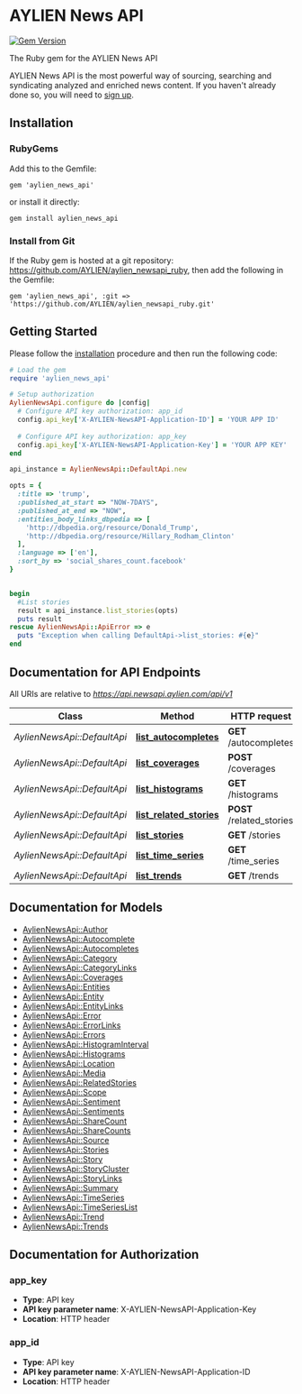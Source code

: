 # AYLIEN News API
[![Gem Version](https://badge.fury.io/rb/aylien_news_api.svg)](https://badge.fury.io/rb/aylien_news_api)

The Ruby gem for the AYLIEN News API

AYLIEN News API is the most powerful way of sourcing, searching and syndicating analyzed and enriched news content. If you haven't already done so, you will need to [sign up](https://newsapi.aylien.com/signup).

## Installation

### RubyGems

Add this to the Gemfile:

    gem 'aylien_news_api'

or install it directly:

	gem install aylien_news_api

### Install from Git

If the Ruby gem is hosted at a git repository: https://github.com/AYLIEN/aylien_newsapi_ruby, then add the following in the Gemfile:

    gem 'aylien_news_api', :git => 'https://github.com/AYLIEN/aylien_newsapi_ruby.git'


## Getting Started

Please follow the [installation](#installation) procedure and then run the following code:
```ruby
# Load the gem
require 'aylien_news_api'

# Setup authorization
AylienNewsApi.configure do |config|
  # Configure API key authorization: app_id
  config.api_key['X-AYLIEN-NewsAPI-Application-ID'] = 'YOUR APP ID'
  
  # Configure API key authorization: app_key
  config.api_key['X-AYLIEN-NewsAPI-Application-Key'] = 'YOUR APP KEY'
end

api_instance = AylienNewsApi::DefaultApi.new

opts = {
  :title => 'trump',
  :published_at_start => "NOW-7DAYS",
  :published_at_end => "NOW",
  :entities_body_links_dbpedia => [
    'http://dbpedia.org/resource/Donald_Trump',
    'http://dbpedia.org/resource/Hillary_Rodham_Clinton'
  ],
  :language => ['en'],
  :sort_by => 'social_shares_count.facebook'
}


begin
  #List stories
  result = api_instance.list_stories(opts)
  puts result
rescue AylienNewsApi::ApiError => e
  puts "Exception when calling DefaultApi->list_stories: #{e}"
end

```

## Documentation for API Endpoints

All URIs are relative to *https://api.newsapi.aylien.com/api/v1*

Class | Method | HTTP request | Description
------------ | ------------- | ------------- | -------------
*AylienNewsApi::DefaultApi* | [**list_autocompletes**](docs/DefaultApi.md#list_autocompletes) | **GET** /autocompletes | List autocompletes
*AylienNewsApi::DefaultApi* | [**list_coverages**](docs/DefaultApi.md#list_coverages) | **POST** /coverages | List coverages
*AylienNewsApi::DefaultApi* | [**list_histograms**](docs/DefaultApi.md#list_histograms) | **GET** /histograms | List histograms
*AylienNewsApi::DefaultApi* | [**list_related_stories**](docs/DefaultApi.md#list_related_stories) | **POST** /related_stories | List related stories
*AylienNewsApi::DefaultApi* | [**list_stories**](docs/DefaultApi.md#list_stories) | **GET** /stories | List Stories
*AylienNewsApi::DefaultApi* | [**list_time_series**](docs/DefaultApi.md#list_time_series) | **GET** /time_series | List time series
*AylienNewsApi::DefaultApi* | [**list_trends**](docs/DefaultApi.md#list_trends) | **GET** /trends | List trends


## Documentation for Models

 - [AylienNewsApi::Author](docs/Author.md)
 - [AylienNewsApi::Autocomplete](docs/Autocomplete.md)
 - [AylienNewsApi::Autocompletes](docs/Autocompletes.md)
 - [AylienNewsApi::Category](docs/Category.md)
 - [AylienNewsApi::CategoryLinks](docs/CategoryLinks.md)
 - [AylienNewsApi::Coverages](docs/Coverages.md)
 - [AylienNewsApi::Entities](docs/Entities.md)
 - [AylienNewsApi::Entity](docs/Entity.md)
 - [AylienNewsApi::EntityLinks](docs/EntityLinks.md)
 - [AylienNewsApi::Error](docs/Error.md)
 - [AylienNewsApi::ErrorLinks](docs/ErrorLinks.md)
 - [AylienNewsApi::Errors](docs/Errors.md)
 - [AylienNewsApi::HistogramInterval](docs/HistogramInterval.md)
 - [AylienNewsApi::Histograms](docs/Histograms.md)
 - [AylienNewsApi::Location](docs/Location.md)
 - [AylienNewsApi::Media](docs/Media.md)
 - [AylienNewsApi::RelatedStories](docs/RelatedStories.md)
 - [AylienNewsApi::Scope](docs/Scope.md)
 - [AylienNewsApi::Sentiment](docs/Sentiment.md)
 - [AylienNewsApi::Sentiments](docs/Sentiments.md)
 - [AylienNewsApi::ShareCount](docs/ShareCount.md)
 - [AylienNewsApi::ShareCounts](docs/ShareCounts.md)
 - [AylienNewsApi::Source](docs/Source.md)
 - [AylienNewsApi::Stories](docs/Stories.md)
 - [AylienNewsApi::Story](docs/Story.md)
 - [AylienNewsApi::StoryCluster](docs/StoryCluster.md)
 - [AylienNewsApi::StoryLinks](docs/StoryLinks.md)
 - [AylienNewsApi::Summary](docs/Summary.md)
 - [AylienNewsApi::TimeSeries](docs/TimeSeries.md)
 - [AylienNewsApi::TimeSeriesList](docs/TimeSeriesList.md)
 - [AylienNewsApi::Trend](docs/Trend.md)
 - [AylienNewsApi::Trends](docs/Trends.md)


## Documentation for Authorization


### app_key

- **Type**: API key
- **API key parameter name**: X-AYLIEN-NewsAPI-Application-Key
- **Location**: HTTP header

### app_id

- **Type**: API key
- **API key parameter name**: X-AYLIEN-NewsAPI-Application-ID
- **Location**: HTTP header

